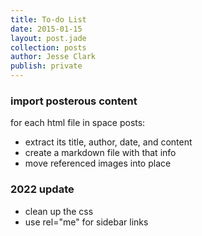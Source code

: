 ```yaml
---
title: To-do List
date: 2015-01-15
layout: post.jade
collection: posts
author: Jesse Clark
publish: private
---
```


### import posterous content

for each html file in space posts:
- extract its title, author, date, and content
- create a markdown file with that info
- move referenced images into place

### 2022 update

- clean up the css
- use rel="me" for sidebar links
